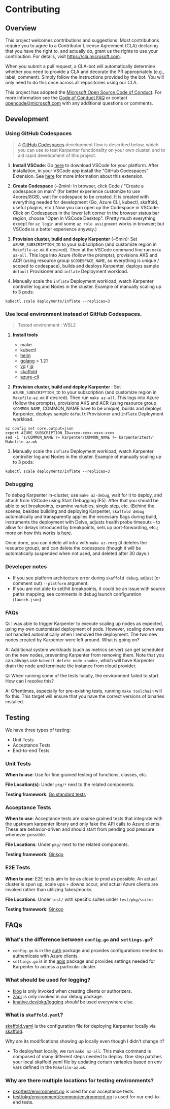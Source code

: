 # Contributing

## Overview
This project welcomes contributions and suggestions. Most contributions require you to agree to a Contributor License Agreement (CLA) declaring that you have the right to, and actually do, grant us the rights to use your contribution. For details, visit https://cla.microsoft.com.

When you submit a pull request, a CLA-bot will automatically determine whether you need to provide a CLA and decorate the PR appropriately (e.g., label, comment). Simply follow the instructions provided by the bot. You will only need to do this once across all repositories using our CLA.

This project has adopted the [Microsoft Open Source Code of Conduct](https://opensource.microsoft.com/codeofconduct/). For more information see the [Code of Conduct FAQ](https://opensource.microsoft.com/codeofconduct/faq/) or contact [opencode@microsoft.com](mailto:opencode@microsoft.com) with any additional questions or comments.

## Development

### Using GitHub Codespaces
> A [GitHub Codespaces]((https://github.com/features/codespaces)) development flow is described below, which you can use to test Karpenter functionality on your own cluster, and to aid rapid development of this project. 

1. **Install VSCode**: Go [here](https://code.visualstudio.com/download) to download VSCode for your platform. After installation, in your VSCode app install the "GitHub Codespaces" Extension. See [here](https://code.visualstudio.com/docs/remote/codespaces) for more information about this extension.

2. **Create Codespace** (~2min): In browser, click Code / "Create a codespace on main" (for better experience customize to use 4cores/8GB), wait for codespace to be created. It is created with everything needed for development (Go, Azure CLI, kubectl, skaffold, useful plugins, etc.) Now you can open up the Codespace in VSCode: Click on Codespaces in the lower left corner in the browser status bar region, choose "Open in VSCode Desktop". (Pretty much everything except for `az login` and some `az role assignment` works in browser; but VSCode is a better experience anyway.)

3. **Provision cluster, build and deploy Karpenter** (~5min): Set `AZURE_SUBSCRIPTION_ID` to your subscription (and customize region in `Makefile-az.mk` if desired). Then at the VSCode command line run `make az-all`. This logs into Azure (follow the prompts), provisions AKS and ACR (using resource group `$CODESPACE_NAME`, so everything is unique / scoped to codespace), builds and deploys Karpenter, deploys sample `default` Provisioner and `inflate` Deployment workload.

4. Manually scale the `inflate` Deployment workload, watch Karpenter controller log and Nodes in the cluster. Example of manually scaling up to 3 pods:
```
kubectl scale deployments/inflate --replicas=3
```

### Use local environment instead of GitHub Codespaces. 
> Tested environment : WSL2

1. **Install tools**
   * make
   * kubectl
   * [helm](https://github.com/helm/helm/releases)
   * [golang](https://go.dev/dl/) > 1.21
   * [yq](https://github.com/mikefarah/yq/releases) / [jq](https://github.com/jqlang/jq/releases)
   * [skaffold](https://skaffold.dev/docs/install/#standalone-binary)
   * [azure-cli](https://learn.microsoft.com/en-us/cli/azure/install-azure-cli)

2. **Provision cluster, build and deploy Karpenter** : Set `AZURE_SUBSCRIPTION_ID` to your subscription (and customize region in `Makefile-az.mk` if desired). Then run `make az-all`. This logs into Azure (follow the prompts), provisions AKS and ACR (using resource group `$COMMON_NAME`, COMMON_NAME have to be unique), builds and deploys Karpenter, deploys sample `default` Provisioner and `inflate` Deployment workload.
```
az config set core.output=json
export AZURE_SUBSCRIPTION_ID=xxxx-xxxx-xxxx-xxxx
sed -i 's/COMMON_NAME ?= karpenter/COMMON_NAME ?= karpenter2test/' Makefile-az.mk
```

3. Manually scale the `inflate` Deployment workload, watch Karpenter controller log and Nodes in the cluster. Example of manually scaling up to 3 pods:
```
kubectl scale deployments/inflate --replicas=3
```

### Debugging
To debug Karpenter in-cluster, use `make az-debug`, wait for it to deploy, and attach from VSCode using Start Debugging (F5). After that you should be able to set breakpoints, examine variables, single step, etc. (Behind the scenes, besides building and deploying Karpenter, `skaffold debug` automatically and transparently applies the necessary flags during build, instruments the deployment with Delve, adjusts health probe timeouts - to allow for delays introduced by breakpoints, sets up port-forwarding, etc.; more on how this works is [here](https://skaffold.dev/docs/workflows/debug/).

Once done, you can delete all infra with `make az-rmrg` (it deletes the resource group), and can delete the codespace (though it will be automatically suspended when not used, and deleted after 30 days.)

### Developer notes
- If you see platform architecture error during `skaffold debug`, adjust (or comment out) `--platform` argument.
- If you are not able to set/hit breakpoints, it could be an issue with source paths mapping; see comments in debug launch configuration (`launch.json`)

### FAQs
Q: I was able to trigger Karpenter to execute scaling up nodes as expected, using my own customized deployment of pods. However, scaling down was not handled automatically when I removed the deployment. The two new nodes created by Karpenter were left around. What is going on?

A: Additional system workloads (such as metrics server) can get scheduled on the new nodes, preventing Karpenter from removing them. Note that you can always use `kubectl delete node <node>`, which will have Karpenter drain the node and terminate the instance from cloud provider.

Q: When running some of the tests locally, the environment failed to start. How can I resolve this?

A: Oftentimes, especially for pre-existing tests, running `make toolchain` will fix this. This target will ensure that you have the correct versions of binaries installed.

## Testing
We have three types of testing:
* Unit Tests
* Acceptance Tests
* End-to-end Tests

### Unit Tests
**When to use**: Use for fine grained testing of functions, classes, etc.  

**File Location(s)**: Under `pkg/*` next to the related components.   

**Testing framework**: [Go standard tests](https://pkg.go.dev/testing) 

### Acceptance Tests
**When to use**: Acceptance tests are coarse grained tests that integrate with the upstream karpenter library and only fake the API calls to Azure clients. These are behavior-driven and should start from pending pod pressure whenever possible.

**File Locations**: Under `pkg/` next to the related components.   

**Testing framework**: [Ginkgo](https://pkg.go.dev/github.com/onsi/ginkgo)

### E2E Tests
**When to use**: E2E tests aim to be as close to prod as possible. An actual cluster is spun up, scale ups + downs occur, and actual Azure clients are invoked rather than utilizing fakes/mocks.

**File Locations**: Under `test/` with specific suites under `test/pkg/suites`  

**Testing framework**: [Ginkgo](https://pkg.go.dev/github.com/onsi/ginkgo)

## FAQs
### What's the difference between `config.go` and `settings.go`?
* `config.go` is in the [auth](https://github.com/Azure/karpenter/blob/main/pkg/auth/config.go) package and provides configurations needed to authenticate with Azure clients. 
* `settings.go` is in the [apis](https://github.com/Azure/karpenter/blob/main/pkg/apis/settings/settings.go) package and provides settings needed for Karpenter to access a particular cluster.
### What should be used for logging?
* [klog](https://github.com/search?q=repo%3AAzure%2Fkarpenter%20klog&type=code) is only invoked when creating clients or authorizers.
* [zapr](https://github.com/search?q=repo%3AAzure%2Fkarpenter%20zap&type=code) is only invoked in our debug package.
* [knative.dev/pkg/logging](https://pkg.go.dev/knative.dev/pkg/logging) _should_ be used everywhere else.

### What is `skaffold.yaml`?
[skaffold.yaml](https://github.com/Azure/karpenter/blob/main/skaffold.yaml) is the configuration file for deploying Karpenter locally via [skaffold](https://skaffold.dev/docs/).

Why are its modifications showing up locally even though I didn't change it? 
  * To deploy/test locally, we run `make az-all`. This make command is composed of many different steps needed to deploy. One step patches your local skaffold.yaml file by updating certain variables based on env vars defined in the `Makefile-az.mk`. 

### Why are there multiple locations for testing environments?
* [pkg/test/environment.go](https://github.com/Azure/karpenter/blob/main/pkg/test/environment.go) is used for our acceptance tests.
* [test/pkg/environment/common/environment.go](https://github.com/Azure/karpenter/blob/main/test/pkg/environment/common/environment.go) is used for our end-to-end tests.

